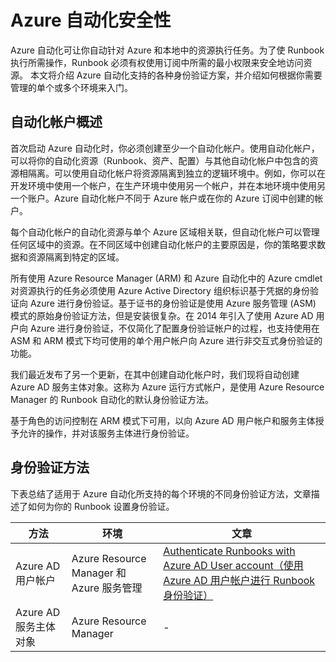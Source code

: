 <properties
   pageTitle="Azure 自动化安全"
   description="本文概述了 Azure 自动化中自动化帐户的自动化安全性以及可供使用的不同身份验证方法。"
   services="automation"
   documentationCenter=""
   authors="MGoedtel"
   manager="jwhit"
   editor="tysonn"
   keywords="自动化安全性, 安全的自动化" />
<tags
	ms.service="automation"
	ms.date="07/06/2016"
	wacn.date="08/11/2016"/>

# Azure 自动化安全性

Azure 自动化可让你自动针对 Azure 和本地中的资源执行任务。为了使 Runbook 执行所需操作，Runbook 必须有权使用订阅中所需的最小权限来安全地访问资源。
本文将介绍 Azure 自动化支持的各种身份验证方案，并介绍如何根据你需要管理的单个或多个环境来入门。

## 自动化帐户概述
首次启动 Azure 自动化时，你必须创建至少一个自动化帐户。使用自动化帐户，可以将你的自动化资源（Runbook、资产、配置）与其他自动化帐户中包含的资源相隔离。可以使用自动化帐户将资源隔离到独立的逻辑环境中。例如，你可以在开发环境中使用一个帐户，在生产环境中使用另一个帐户，并在本地环境中使用另一个账户。Azure 自动化帐户不同于 Azure 帐户或在你的 Azure 订阅中创建的帐户。

每个自动化帐户的自动化资源与单个 Azure 区域相关联，但自动化帐户可以管理任何区域中的资源。在不同区域中创建自动化帐户的主要原因是，你的策略要求数据和资源隔离到特定的区域。

所有使用 Azure Resource Manager (ARM) 和 Azure 自动化中的 Azure cmdlet 对资源执行的任务必须使用 Azure Active Directory 组织标识基于凭据的身份验证向 Azure 进行身份验证。基于证书的身份验证是使用 Azure 服务管理 (ASM) 模式的原始身份验证方法，但是安装很复杂。在 2014 年引入了使用 Azure AD 用户向 Azure 进行身份验证，不仅简化了配置身份验证帐户的过程，也支持使用在 ASM 和 ARM 模式下均可使用的单个用户帐户向 Azure 进行非交互式身份验证的功能。

我们最近发布了另一个更新，在其中创建自动化帐户时，我们现将自动创建 Azure AD 服务主体对象。这称为 Azure 运行方式帐户，是使用 Azure Resource Manager 的 Runbook 自动化的默认身份验证方法。

基于角色的访问控制在 ARM 模式下可用，以向 Azure AD 用户帐户和服务主体授予允许的操作，并对该服务主体进行身份验证。

## 身份验证方法

下表总结了适用于 Azure 自动化所支持的每个环境的不同身份验证方法，文章描述了如何为你的 Runbook 设置身份验证。

方法 | 环境 | 文章
----------|----------|----------
Azure AD 用户帐户 | Azure Resource Manager 和 Azure 服务管理 | [Authenticate Runbooks with Azure AD User account（使用 Azure AD 用户帐户进行 Runbook 身份验证）](/documentation/articles/automation-sec-configure-aduser-account/)
Azure AD 服务主体对象 | Azure Resource Manager  | -

<!---HONumber=Mooncake_0725_2016-->